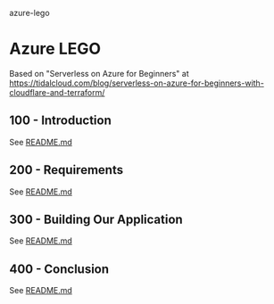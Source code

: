 azure-lego
# Azure LEGO

Based on "Serverless on Azure for Beginners" at https://tidalcloud.com/blog/serverless-on-azure-for-beginners-with-cloudflare-and-terraform/

## 100 - Introduction

See [README.md](./100/README.md)

## 200 - Requirements

See [README.md](./200/README.md)

## 300 - Building Our Application

See [README.md](./300/README.md)

## 400 - Conclusion

See [README.md](./400/README.md)
